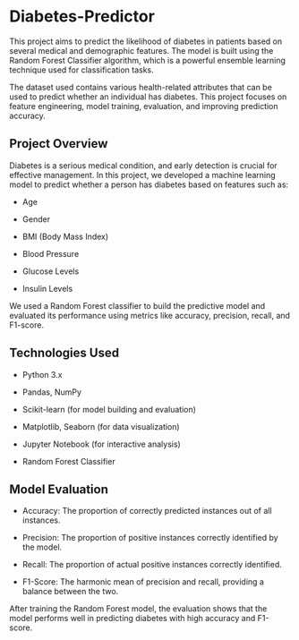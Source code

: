 # Diabetes-Predictor

This project aims to predict the likelihood of diabetes in patients based on several medical and demographic features. The model is built using the Random Forest Classifier algorithm, which is a powerful ensemble learning technique used for classification tasks.

The dataset used contains various health-related attributes that can be used to predict whether an individual has diabetes. This project focuses on feature engineering, model training, evaluation, and improving prediction accuracy.

## Project Overview
Diabetes is a serious medical condition, and early detection is crucial for effective management. In this project, we developed a machine learning model to predict whether a person has diabetes based on features such as:

- Age

- Gender

- BMI (Body Mass Index)

- Blood Pressure

- Glucose Levels

- Insulin Levels

We used a Random Forest classifier to build the predictive model and evaluated its performance using metrics like accuracy, precision, recall, and F1-score.

## Technologies Used
- Python 3.x

- Pandas, NumPy

- Scikit-learn (for model building and evaluation)

- Matplotlib, Seaborn (for data visualization)

- Jupyter Notebook (for interactive analysis)

- Random Forest Classifier

## Model Evaluation
- Accuracy: The proportion of correctly predicted instances out of all instances.

- Precision: The proportion of positive instances correctly identified by the model.

- Recall: The proportion of actual positive instances correctly identified.

- F1-Score: The harmonic mean of precision and recall, providing a balance between the two.

After training the Random Forest model, the evaluation shows that the model performs well in predicting diabetes with high accuracy and F1-score.